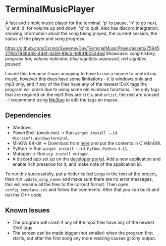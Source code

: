 # TerminalMusicPlayer

A fast and simple music player for the terminal. 'p' to pause, 'n' to go next, 'u' and 'd' for volume up and down, 'q' to quit.
Also has discord integration, showing information about the song being played, the current session, the status of the player and song progress.

https://github.com/ConnorSweeneyDev/TerminalMusicPlayer/assets/75945279/b7938d48-44ef-4a59-89cb-1d8d1b0544ed
*Showcase: song history, progress bar, volume indicator, blue signifies unpaused, red signifies paused.*

I made this because it was annoying to have to use a mouse to control my music, however this does have some limitations - it is
windows only and mp3 only, and if any of the files have any of the newest IDvX tags the program will crash due to using some old 
windows functions. The only tags that are required on the mp3 files are `title` and `artist`, the rest are unused - I recommend using
[Mp3tag](https://www.mp3tag.de/en/download.html) to edit the tags en masse.

## Dependencies
- Windows.
- PowerShell (pwsh.exe) &rightarrow; Run `winget install --id Microsoft.WindowsTerminal`.
- MinGW 64-bit &rightarrow; Download from [here](winlibs.com) and put the contents in C:\MinGW.
- Python &rightarrow; Run `winget install --id Python.Python.3.11`.
- Mutagen &rightarrow; Run `pip install mutagen`.
- A discord app set up on the [developer portal](https://discord.com/developers/applications). Add a new application and enable rich presence
  for it, and make note of the application id.

To run this successfully, put a folder called `Songs` in the root of the project, then run `update_song_names` and make sure there
are no error messages, this will rename all the files to the correct format. Then open `config_template.ini` and follow the comments.
After that you can build and run the C++ code.

## Known Issues
- The program will crash if any of the mp3 files have any of the newest IDvX tags.
- The screen can be made bigger (not smaller) when the program first starts, but after the first song any more resizing causes glitchy output.

